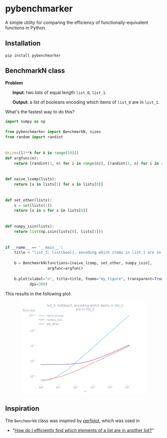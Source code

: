 # pybenchmarker
A simple utility for comparing the efficiency of functionally-equivalent
functions in Python.

## Installation
```
pip install pybenchmarker
```

## BenchmarkN class
**Problem**

<ul>

**Input**: two lists of equal length ``list_0``, ``list_1``.

**Output**: a *list* of booleans encoding which items of ``list_0`` are in
``list_1``.

</ul>

What's the fastest way to do this?
```Python
import numpy as np

from pybenchmarker import BenchmarkN, sizes
from random import randint


@sizes([2**k for k in range(18)])
def argfunc(n):
    return [randint(1, n) for i in range(n)], [randint(1, n) for i in range(n)]


def naive_lcomp(lists):
    return [x in lists[1] for x in lists[0]]


def set_other(lists):
    s = set(lists[1])
    return [x in s for x in lists[0]]


def numpy_isin(lists):
    return list(np.isin(lists[0], lists[1]))


if __name__ == '__main__':
    title = "list_3: list[bool], encoding which items in list_1 are in list_2"

    b = BenchmarkN(functions=[naive_lcomp, set_other, numpy_isin],
                   argfunc=argfunc)

    b.plot(xlabel="n", title=title, fname="my_figure", transparent=True,
           dpi=300)
```
This results in the following plot:

<!--Apparently, GitHub sanitizes inline styles, but the deprecated align
    attribute works.-->
<div align="center">
    <img src="https://github.com/OTheDev/pybenchmarker/raw/main/images/example.png"
         width="80%" height="80%">
</div>

## Inspiration
The `BenchmarkN` class was inspired by [perfplot](https://github.com/nschloe/perfplot),
which was used in

- "[How do I efficiently find which elements of a list are in another list?](https://stackoverflow.com/questions/71990420/how-do-i-efficiently-find-which-elements-of-a-list-are-in-another-list)"
